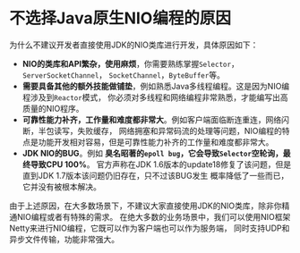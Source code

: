 不选择Java原生NIO编程的原因
=================================================
为什么不建议开发者直接使用JDK的NIO类库进行开发，具体原因如下：
+ **NIO的类库和API繁杂，使用麻烦**，你需要熟练掌握`Selector`，`ServerSocketChannel`，
`SocketChannel`，`ByteBuffer`等。
+ **需要具备其他的额外技能做铺垫**，例如熟悉Java多线程编程。这是因为NIO编程涉及到`Reactor`模式，
你必须对多线程和网络编程非常熟悉，才能编写出高质量的NIO程序。
+ **可靠性能力补齐，工作量和难度都非常大**。例如客户端面临断连重连，网络闪断，半包读写，失败缓存，
网络拥塞和异常码流的处理等问题，NIO编程的特点是功能开发相对容易，但是可靠性能力补齐的工作量和难度都非常大。
+ **JDK NIO的BUG**。例如 **臭名昭著的`epoll bug`，它会导致`Selector`空轮询，最终导致CPU 100%**。
官方声称在JDK 1.6版本的update18修复了该问题，但是直到JDK 1.7版本该问题仍旧存在，只不过该BUG发生
概率降低了一些而已，它并没有被根本解决。

由于上述原因，在大多数场景下，不建议大家直接使用JDK的NIO类库，除非你精通NIO编程或者有特殊的需求。
在绝大多数的业务场景中，我们可以使用NIO框架Netty来进行NIO编程，它既可以作为客户端也可以作为服务端，
同时支持UDP和异步文件传输，功能非常强大。
